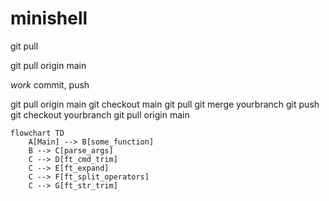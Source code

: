 # minishell

git pull

git pull origin main

*work*
commit, push

git pull origin main
git checkout main
git pull
git merge yourbranch
git push
git checkout yourbranch
git pull origin main

```mermaid
flowchart TD
    A[Main] --> B[some_function]
    B --> C[parse_args]
    C --> D[ft_cmd_trim]
    C --> E[ft_expand]
    C --> F[ft_split_operators]
    C --> G[ft_str_trim]
```
